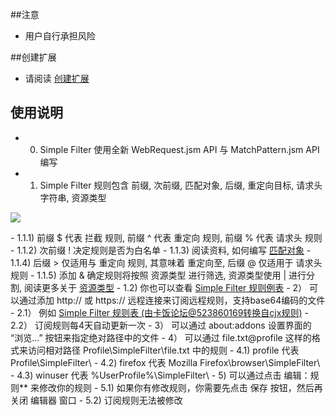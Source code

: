 ##注意

- 用户自行承担风险

##创建扩展

- 请阅读 <a href="https://goo.gl/NZlNRH">创建扩展</a>

## 使用说明

- 0) Simple Filter 使用全新 WebRequest.jsm API 与 MatchPattern.jsm API 编写
- 1) Simple Filter 规则包含 前缀, 次前缀, 匹配对象, 后缀, 重定向目标, 请求头字符串, 资源类型
<p><img src="http://i66.tinypic.com/fvxl05.png"></p>
    - 1.1.1) 前缀 $ 代表 拦截 规则, 前缀 ^ 代表 重定向 规则, 前缀 % 代表 请求头 规则
    - 1.1.2) 次前缀 ! 决定规则是否为白名单
    - 1.1.3) 阅读资料, 如何编写 <a href="https://goo.gl/sZzTgN">匹配对象</a>
    - 1.1.4) 后缀 > 仅适用与 重定向 规则, 其意味着 重定向至, 后缀 @ 仅适用于 请求头 规则
    - 1.1.5) 添加 & 确定规则将按照 资源类型 进行筛选, 资源类型使用 | 进行分割, 阅读更多关于 <a href="https://goo.gl/wVla5U">资源类型</a>
  - 1.2) 你也可以查看 <a href="https://goo.gl/veiWJZ">Simple Filter 规则例表</a>
- 2） 可以通过添加 http:// 或 https:// 远程连接来订阅远程规则，支持base64编码的文件
  - 2.1） 例如 <a href="https://goo.gl/Nf0B0a">Simple Filter 规则表 (由卡饭论坛@523860169转换自cjx规则)</a>
  - 2.2） 订阅规则每4天自动更新一次
- 3） 可以通过 about:addons 设置界面的 “浏览...” 按钮来指定绝对路径中的文件
- 4） 可以通过 file.txt@profile 这样的格式来访问相对路径 Profile\SimpleFilter\file.txt 中的规则
  - 4.1) profile 代表 Profile\SimpleFilter\
  - 4.2) firefox 代表 Mozilla Firefox\browser\SimpleFilter\
  - 4.3) winuser 代表 %UserProfile%\SimpleFilter\
- 5) 可以通过点击 编辑：规则** 来修改你的规则
  - 5.1) 如果你有修改规则，你需要先点击 保存 按钮，然后再关闭 编辑器 窗口
  - 5.2) 订阅规则无法被修改
